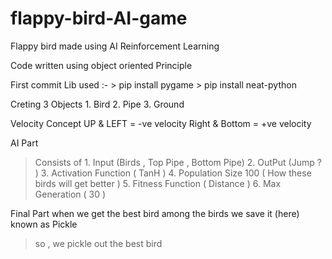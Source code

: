 # flappy-bird-AI-game
Flappy bird made using AI Reinforcement Learning

Code written using object oriented Principle

First commit Lib used :-
    > pip install pygame
    > pip install neat-python

Creting 3 Objects 
    1. Bird
    2. Pipe 
    3. Ground

Velocity Concept
    UP & LEFT = -ve velocity
    Right & Bottom = +ve velocity


AI Part
  > Consists of 
    1. Input (Birds , Top Pipe , Bottom Pipe)
    2. OutPut (Jump ? )
    3. Activation Function ( TanH )
    4. Population Size 100 ( How these birds will get better )
    5. Fitness Function ( Distance )
    6. Max Generation ( 30 )

Final Part when we get the best bird among the birds we save it (here) known as Pickle
 > so , we pickle out the best bird
